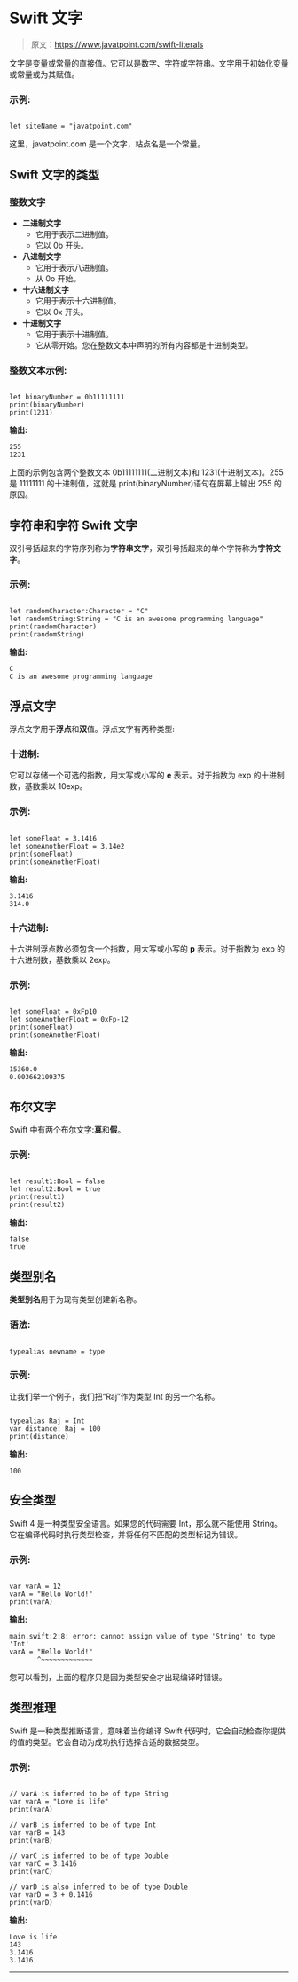 # Swift 文字

> 原文：<https://www.javatpoint.com/swift-literals>

文字是变量或常量的直接值。它可以是数字、字符或字符串。文字用于初始化变量或常量或为其赋值。

### 示例:

```

let siteName = "javatpoint.com"

```

这里，javatpoint.com 是一个文字，站点名是一个常量。

## Swift 文字的类型

### 整数文字

*   **二进制文字**
    *   它用于表示二进制值。
    *   它以 0b 开头。
*   **八进制文字**
    *   它用于表示八进制值。
    *   从 0o 开始。
*   **十六进制文字**
    *   它用于表示十六进制值。
    *   它以 0x 开头。
*   **十进制文字**
    *   它用于表示十进制值。
    *   它从零开始。您在整数文本中声明的所有内容都是十进制类型。

### 整数文本示例:

```

let binaryNumber = 0b11111111
print(binaryNumber)
print(1231)

```

**输出:**

```
255
1231

```

上面的示例包含两个整数文本 0b11111111(二进制文本)和 1231(十进制文本)。255 是 11111111 的十进制值，这就是 print(binaryNumber)语句在屏幕上输出 255 的原因。

## 字符串和字符 Swift 文字

双引号括起来的字符序列称为**字符串文字**，双引号括起来的单个字符称为**字符文字**。

### 示例:

```

let randomCharacter:Character = "C"
let randomString:String = "C is an awesome programming language"
print(randomCharacter)
print(randomString)

```

**输出:**

```
C
C is an awesome programming language

```

## 浮点文字

浮点文字用于**浮点**和**双**值。浮点文字有两种类型:

### 十进制:

它可以存储一个可选的指数，用大写或小写的 **e** 表示。对于指数为 exp 的十进制数，基数乘以 10exp。

### 示例:

```

let someFloat = 3.1416
let someAnotherFloat = 3.14e2 
print(someFloat)
print(someAnotherFloat)

```

**输出:**

```
3.1416
314.0

```

### 十六进制:

十六进制浮点数必须包含一个指数，用大写或小写的 **p** 表示。对于指数为 exp 的十六进制数，基数乘以 2exp。

### 示例:

```

let someFloat = 0xFp10 
let someAnotherFloat = 0xFp-12
print(someFloat)
print(someAnotherFloat)

```

**输出:**

```
15360.0
0.003662109375

```

## 布尔文字

Swift 中有两个布尔文字:**真**和**假**。

### 示例:

```

let result1:Bool = false
let result2:Bool = true
print(result1)
print(result2)

```

**输出:**

```
false
true

```

## 类型别名

**类型别名**用于为现有类型创建新名称。

### 语法:

```

typealias newname = type

```

### 示例:

让我们举一个例子，我们把“Raj”作为类型 Int 的另一个名称。

```

typealias Raj = Int
var distance: Raj = 100
print(distance)

```

**输出:**

```
100

```

## 安全类型

Swift 4 是一种类型安全语言。如果您的代码需要 Int，那么就不能使用 String。它在编译代码时执行类型检查，并将任何不匹配的类型标记为错误。

### 示例:

```

var varA = 12
varA = "Hello World!"
print(varA)

```

**输出:**

```
main.swift:2:8: error: cannot assign value of type 'String' to type 'Int'
varA = "Hello World!"
       ^~~~~~~~~~~~~~

```

您可以看到，上面的程序只是因为类型安全才出现编译时错误。

## 类型推理

Swift 是一种类型推断语言，意味着当你编译 Swift 代码时，它会自动检查你提供的值的类型。它会自动为成功执行选择合适的数据类型。

### 示例:

```

// varA is inferred to be of type String
var varA = "Love is life"
print(varA)

// varB is inferred to be of type Int
var varB = 143
print(varB)

// varC is inferred to be of type Double
var varC = 3.1416
print(varC)

// varD is also inferred to be of type Double
var varD = 3 + 0.1416
print(varD)

```

**输出:**

```
Love is life
143
3.1416
3.1416

```

* * *